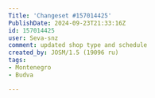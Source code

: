 ```yaml
---
Title: 'Changeset #157014425'
PublishDate: 2024-09-23T21:33:16Z
id: 157014425
user: Seva-snz
comment: updated shop type and schedule
created_by: JOSM/1.5 (19096 ru)
tags:
- Montenegro
- Budva

---
```

